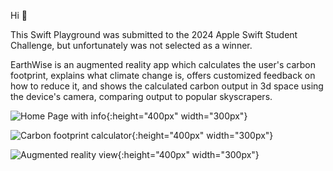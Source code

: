 Hi 👋

This Swift Playground was submitted to the 2024 Apple Swift Student Challenge, but unfortunately was not selected as a winner.

EarthWise is an augmented reality app which calculates the user's carbon footprint, explains what climate change is, offers customized feedback on how to reduce it, and shows the calculated carbon output in 3d space using the device's camera, comparing output to popular skyscrapers.  


![Home Page with info](https://github.com/marshallhm1/EarthWise/assets/105462702/8b9eba2a-f080-4ed6-ac46-7cf65a65f187){:height="400px" width="300px"}

![Carbon footprint calculator](https://github.com/marshallhm1/EarthWise/assets/105462702/dfe26053-5e85-4bb6-aefc-b20034357de4){:height="400px" width="300px"}

![Augmented reality view](https://github.com/marshallhm1/EarthWise/assets/105462702/1539964d-fa1d-4d24-a01c-107bb00ed9f4){:height="400px" width="300px"}
